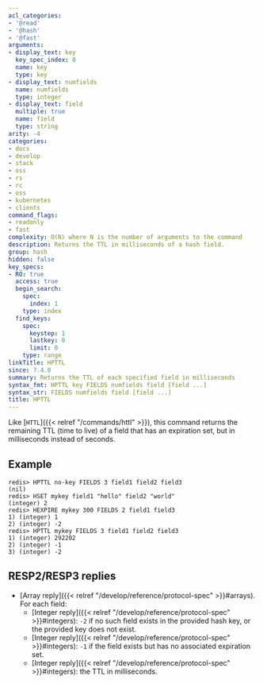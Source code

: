```yaml
---
acl_categories:
- '@read'
- '@hash'
- '@fast'
arguments:
- display_text: key
  key_spec_index: 0
  name: key
  type: key
- display_text: numfields
  name: numfields
  type: integer
- display_text: field
  multiple: true
  name: field
  type: string
arity: -4
categories:
- docs
- develop
- stack
- oss
- rs
- rc
- oss
- kubernetes
- clients
command_flags:
- readonly
- fast
complexity: O(N) where N is the number of arguments to the command
description: Returns the TTL in milliseconds of a hash field.
group: hash
hidden: false
key_specs:
- RO: true
  access: true
  begin_search:
    spec:
      index: 1
    type: index
  find_keys:
    spec:
      keystep: 1
      lastkey: 0
      limit: 0
    type: range
linkTitle: HPTTL
since: 7.4.0
summary: Returns the TTL of each specified field in milliseconds
syntax_fmt: HPTTL key FIELDS numfields field [field ...]
syntax_str: FIELDS numfields field [field ...]
title: HPTTL
---
```

Like [`HTTL`]({{< relref "/commands/httl" >}}), this command returns the remaining TTL (time to live) of a field that has an
expiration set, but in milliseconds instead of seconds.

## Example

```
redis> HPTTL no-key FIELDS 3 field1 field2 field3
(nil)
redis> HSET mykey field1 "hello" field2 "world"
(integer) 2
redis> HEXPIRE mykey 300 FIELDS 2 field1 field3
1) (integer) 1
2) (integer) -2
redis> HPTTL mykey FIELDS 3 field1 field2 field3
1) (integer) 292202
2) (integer) -1
3) (integer) -2
```

## RESP2/RESP3 replies

* [Array reply]({{< relref "/develop/reference/protocol-spec" >}}#arrays). For each field:
    - [Integer reply]({{< relref "/develop/reference/protocol-spec" >}}#integers): `-2` if no such field exists in the provided hash key, or the provided key does not exist.
    - [Integer reply]({{< relref "/develop/reference/protocol-spec" >}}#integers): `-1` if the field exists but has no associated expiration set.
    - [Integer reply]({{< relref "/develop/reference/protocol-spec" >}}#integers): the TTL in milliseconds.
